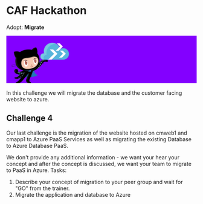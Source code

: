 # CAF Hackathon

Adopt: **Migrate**

![CAF Hackathon Header](/media/caf-hackathon-header.png)

In this challenge we will migrate the database and the customer facing website to azure.

## Challenge 4

Our last challenge is the migration of the website hosted on cmweb1 and cmapp1 to Azure PaaS Services as well as migrating the existing Database to Azure Database PaaS.

We don't provide any additional information - we want your hear your concept and after the concept is discussed, we want your team to migrate to PaaS in Azure. Tasks:

1. Describe your concept of migration to your peer group and wait for "GO" from the trainer.
2. Migrate the application and database to Azure

